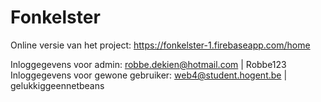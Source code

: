 # Fonkelster

Online versie van het project: https://fonkelster-1.firebaseapp.com/home

Inloggegevens voor admin: robbe.dekien@hotmail.com | Robbe123
Inloggegevens voor gewone gebruiker: web4@student.hogent.be | gelukkiggeennetbeans
